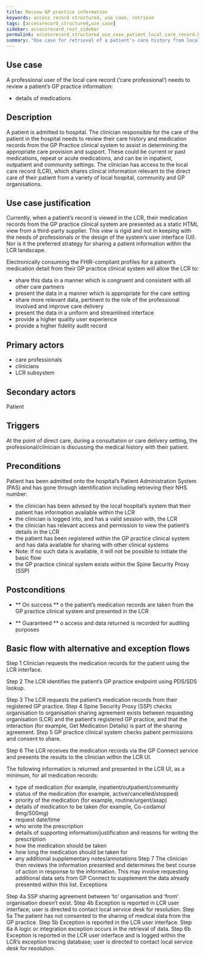 ```yaml
---
title: Review GP practice information
keywords: access record structured, use case, retrieve
tags: [accessrecord_structured,use_case]
sidebar: accessrecord_rest_sidebar
permalink: accessrecord_structured_use_case_patient_local_care_record.html
summary: "Use case for retrieval of a patient's care history from local care record on GP system"
---
```


## Use case ##
A professional user of the local care record (‘care professional’) needs to review a patient’s GP practice information:

-	details of medications

## Description ##
A patient is admitted to hospital. The clinician responsible for the care of the patient in the hospital needs to review their care history and medication records from the GP Practice clinical system to assist in determining the appropriate care provision and support. These could be current or past medications, repeat or acute medications, and can be in inpatient, outpatient and community settings. The clinician has access to the local care record (LCR), which shares clinical information relevant to the direct care of their patient from a variety of local hospital, community and GP organisations.

## Use case justification ##
Currently, when a patient’s record is viewed in the LCR, their medication records from the GP practice clinical system are presented as a static HTML view from a third-party supplier. This view is rigid and not in keeping with the needs of professionals or the design of the system’s user interface (UI). Nor is it the preferred strategy for sharing a patient information within the LCR landscape. 

Electronically consuming the FHIR-compliant profiles for a patient’s medication detail from their GP practice clinical system will allow the LCR to:
-	share this data in a manner which is congruent and consistent with all other care partners
-	present the data in a manner which is appropriate for the care setting
-	share more relevant data, pertinent to the role of the professional involved and improve care delivery
-	present the data in a uniform and streamlined interface
-	provide a higher quality user experience
-	provide a higher fidelity audit record

## Primary actors ##
 - care professionals
-	clinicians
-	LCR subsystem

## Secondary actors ##
Patient

## Triggers ##
At the point of direct care, during a consultation or care delivery setting, the professional/clinician is discussing the medical history with their patient.

## Preconditions ##
Patient has been admitted onto the hospital’s Patient Administration System (PAS) and has gone through identification including retrieving their NHS number:
-	the clinician has been advised by the local hospital’s system that their patient has information available within the LCR
-	the clinician is logged into, and has a valid session with, the LCR
-	the clinician has relevant access and permission to view the patient’s details in the LCR
-	the patient has been registered within the GP practice clinical system and has data available for sharing with other clinical systems
- Note: if no such data is available, it will not be possible to initiate the basic flow
-	the GP practice clinical system exists within the Spine Security Proxy (SSP)


## Postconditions ##

-	** On success **
o	the patient’s medication records are taken from the GP practice clinical system and presented in the LCR

-	** Guaranteed **
o	access and data returned is recorded for auditing purposes


## Basic flow with alternative and exception flows ##

Step 1	Clinician requests the medication records for the patient using the LCR interface.

Step 2	The LCR identifies the patient’s GP practice endpoint using PDS/SDS lookup.

Step 3	The LCR requests the patient’s medication records from their registered GP practice.
Step 4	Spine Security Proxy (SSP) checks organisation to organisation sharing agreement exists between requesting organisation (LCR) and the patient’s registered GP practice, and that the interaction (for example, Get Medication Details) is part of the sharing agreement.
Step 5	GP practice clinical system checks patient permissions and consent to share.

Step 6	The LCR receives the medication records via the GP Connect service and presents the results to the clinician within the LCR UI. 

The following information is returned and presented in the LCR UI, as a minimum, for all medication records:

-	type of medication (for example, inpatient/outpatient/community
-	status of the medication (for example, active/cancelled/stopped)
-	priority of the medication (for example, routine/urgent/asap) 
-	details of medication to be taken (for example, Co-codamol 8mg/500mg)
-	request date/time
-	who wrote the prescription
-	details of supporting information/justification and reasons for writing the prescription
-	how the medication should be taken
-	how long the medication should be taken for
-	any additional supplementary notes/annotations
Step 7	The clinician then reviews the information presented and determines the best course of action in response to the information. This may involve requesting additional data sets from GP Connect to supplement the data already presented within this list.
Exceptions	

Step 4a	SSP sharing agreement between ‘to’ organisation and ‘from’ organisation doesn’t exist.
Step 4b	Exception is reported in LCR user interface; user is directed to contact local service desk for resolution.
Step 5a	The patient has not consented to the sharing of medical data from the GP practice.
Step 5b	Exception is reported in the LCR user interface.
Step 6a	A logic or integration exception occurs in the retrieval of data.
Step 6b	Exception is reported in the LCR user interface and is logged within the LCR’s exception tracing database; user is directed to contact local service desk for resolution.

